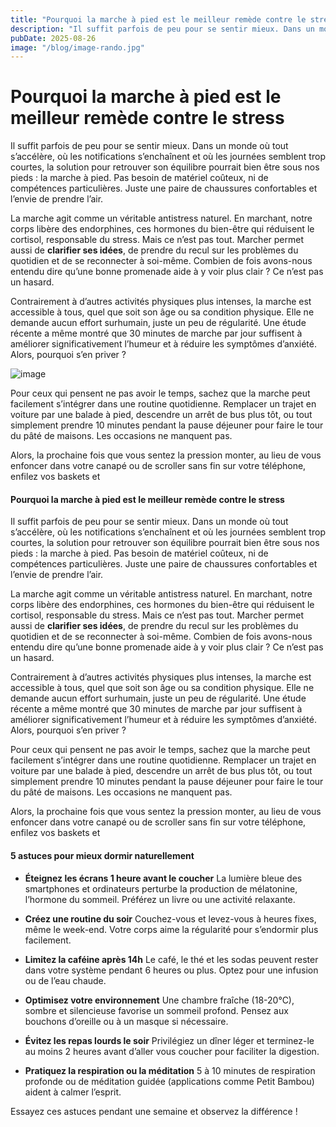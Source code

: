 ```yaml
---
title: "Pourquoi la marche à pied est le meilleur remède contre le stress"
description: "Il suffit parfois de peu pour se sentir mieux. Dans un monde où tout s’accélère, où les notifications s’enchaînent et où les journées semblent trop courtes, la solution pour retrouver son équilibre pourrait bien être sous nos pieds : la marche à pied. Pas besoin de matériel coûteux, ni de compétences particulières. Juste une paire de chaussures confortables et l’envie de prendre l’air."
pubDate: 2025-08-26
image: "/blog/image-rando.jpg"
---
```


# Pourquoi la marche à pied est le meilleur remède contre le stress

Il suffit parfois de peu pour se sentir mieux. Dans un monde où tout s’accélère, où les notifications s’enchaînent et où les journées semblent trop courtes, la solution pour retrouver son équilibre pourrait bien être sous nos pieds : la marche à pied. Pas besoin de matériel coûteux, ni de compétences particulières. Juste une paire de chaussures confortables et l’envie de prendre l’air.

La marche agit comme un véritable antistress naturel. En marchant, notre corps libère des endorphines, ces hormones du bien-être qui réduisent le cortisol, responsable du stress. Mais ce n’est pas tout. Marcher permet aussi de **clarifier ses idées**, de prendre du recul sur les problèmes du quotidien et de se reconnecter à soi-même. Combien de fois avons-nous entendu dire qu’une bonne promenade aide à y voir plus clair ? Ce n’est pas un hasard.

Contrairement à d’autres activités physiques plus intenses, la marche est accessible à tous, quel que soit son âge ou sa condition physique. Elle ne demande aucun effort surhumain, juste un peu de régularité. Une étude récente a même montré que 30 minutes de marche par jour suffisent à améliorer significativement l’humeur et à réduire les symptômes d’anxiété. Alors, pourquoi s’en priver ?

![image](/blog/image-rando.jpg)

Pour ceux qui pensent ne pas avoir le temps, sachez que la marche peut facilement s’intégrer dans une routine quotidienne. Remplacer un trajet en voiture par une balade à pied, descendre un arrêt de bus plus tôt, ou tout simplement prendre 10 minutes pendant la pause déjeuner pour faire le tour du pâté de maisons. Les occasions ne manquent pas.

Alors, la prochaine fois que vous sentez la pression monter, au lieu de vous enfoncer dans votre canapé ou de scroller sans fin sur votre téléphone, enfilez vos baskets et

#### Pourquoi la marche à pied est le meilleur remède contre le stress

Il suffit parfois de peu pour se sentir mieux. Dans un monde où tout s’accélère, où les notifications s’enchaînent et où les journées semblent trop courtes, la solution pour retrouver son équilibre pourrait bien être sous nos pieds : la marche à pied. Pas besoin de matériel coûteux, ni de compétences particulières. Juste une paire de chaussures confortables et l’envie de prendre l’air.

La marche agit comme un véritable antistress naturel. En marchant, notre corps libère des endorphines, ces hormones du bien-être qui réduisent le cortisol, responsable du stress. Mais ce n’est pas tout. Marcher permet aussi de **clarifier ses idées**, de prendre du recul sur les problèmes du quotidien et de se reconnecter à soi-même. Combien de fois avons-nous entendu dire qu’une bonne promenade aide à y voir plus clair ? Ce n’est pas un hasard.

Contrairement à d’autres activités physiques plus intenses, la marche est accessible à tous, quel que soit son âge ou sa condition physique. Elle ne demande aucun effort surhumain, juste un peu de régularité. Une étude récente a même montré que 30 minutes de marche par jour suffisent à améliorer significativement l’humeur et à réduire les symptômes d’anxiété. Alors, pourquoi s’en priver ?

Pour ceux qui pensent ne pas avoir le temps, sachez que la marche peut facilement s’intégrer dans une routine quotidienne. Remplacer un trajet en voiture par une balade à pied, descendre un arrêt de bus plus tôt, ou tout simplement prendre 10 minutes pendant la pause déjeuner pour faire le tour du pâté de maisons. Les occasions ne manquent pas.

Alors, la prochaine fois que vous sentez la pression monter, au lieu de vous enfoncer dans votre canapé ou de scroller sans fin sur votre téléphone, enfilez vos baskets et

#### 5 astuces pour mieux dormir naturellement

- **Éteignez les écrans 1 heure avant le coucher**
  La lumière bleue des smartphones et ordinateurs perturbe la production de mélatonine, l’hormone du sommeil. Préférez un livre ou une activité relaxante.

- **Créez une routine du soir**
  Couchez-vous et levez-vous à heures fixes, même le week-end. Votre corps aime la régularité pour s’endormir plus facilement.

- **Limitez la caféine après 14h**
  Le café, le thé et les sodas peuvent rester dans votre système pendant 6 heures ou plus. Optez pour une infusion ou de l’eau chaude.

- **Optimisez votre environnement**
  Une chambre fraîche (18-20°C), sombre et silencieuse favorise un sommeil profond. Pensez aux bouchons d’oreille ou à un masque si nécessaire.

- **Évitez les repas lourds le soir**
  Privilégiez un dîner léger et terminez-le au moins 2 heures avant d’aller vous coucher pour faciliter la digestion.

- **Pratiquez la respiration ou la méditation**
  5 à 10 minutes de respiration profonde ou de méditation guidée (applications comme Petit Bambou) aident à calmer l’esprit.

Essayez ces astuces pendant une semaine et observez la différence !
